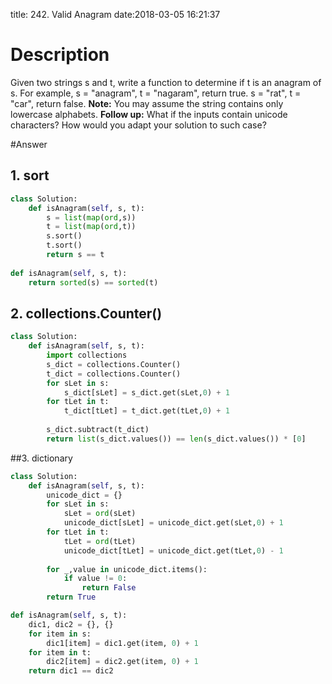 title: 242. Valid Anagram
date:2018-03-05 16:21:37

# Description
Given two strings s and t, write a function to determine if t is an anagram of s.
For example,
s = "anagram", t = "nagaram", return true.
s = "rat", t = "car", return false.
**Note:**
You may assume the string contains only lowercase alphabets.
**Follow up:**
What if the inputs contain unicode characters? How would you adapt your solution to such case?

#Answer
## 1. sort
```python
class Solution:
    def isAnagram(self, s, t):
        s = list(map(ord,s))
        t = list(map(ord,t))
        s.sort()
        t.sort()
        return s == t
        
def isAnagram(self, s, t):
    return sorted(s) == sorted(t)
```

## 2. collections.Counter()
```python
class Solution:
    def isAnagram(self, s, t):
        import collections
        s_dict = collections.Counter()
        t_dict = collections.Counter()
        for sLet in s:
            s_dict[sLet] = s_dict.get(sLet,0) + 1
        for tLet in t:
            t_dict[tLet] = t_dict.get(tLet,0) + 1
            
        s_dict.subtract(t_dict)
        return list(s_dict.values()) == len(s_dict.values()) * [0]
```

##3. dictionary        
```python
class Solution:
    def isAnagram(self, s, t):
        unicode_dict = {}
        for sLet in s:
            sLet = ord(sLet)
            unicode_dict[sLet] = unicode_dict.get(sLet,0) + 1
        for tLet in t:
            tLet = ord(tLet)
            unicode_dict[tLet] = unicode_dict.get(tLet,0) - 1
            
        for _,value in unicode_dict.items():
            if value != 0:
                return False
        return True

def isAnagram(self, s, t):
    dic1, dic2 = {}, {}
    for item in s:
        dic1[item] = dic1.get(item, 0) + 1
    for item in t:
        dic2[item] = dic2.get(item, 0) + 1
    return dic1 == dic2
```
